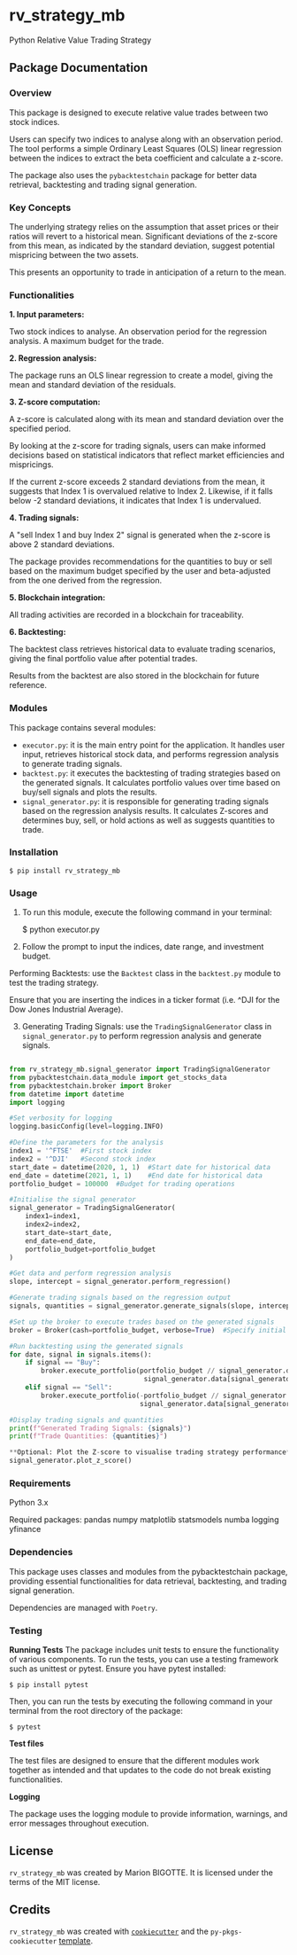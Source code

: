 # rv_strategy_mb

Python Relative Value Trading Strategy

## **Package Documentation**

### **Overview**

This package is designed to execute relative value trades between two stock indices. 

Users can specify two indices to analyse along with an observation period. The tool performs a simple Ordinary Least Squares (OLS) linear regression between the indices to extract the beta coefficient and calculate a z-score.

The package also uses the `pybacktestchain` package for better data retrieval, backtesting and trading signal generation.

### **Key Concepts**

The underlying strategy relies on the assumption that asset prices or their ratios will revert to a historical mean. Significant deviations of the z-score from this mean, as indicated by the standard deviation, suggest potential mispricing between the two assets. 

This presents an opportunity to trade in anticipation of a return to the mean.

### **Functionalities**

**1. Input parameters:**

Two stock indices to analyse.
An observation period for the regression analysis.
A maximum budget for the trade.

**2. Regression analysis:**

The package runs an OLS linear regression to create a model, giving the mean and standard deviation of the residuals.

**3. Z-score computation:**

A z-score is calculated along with its mean and standard deviation over the specified period.

By looking at the z-score for trading signals, users can make informed decisions based on statistical indicators that reflect market efficiencies and mispricings.

If the current z-score exceeds 2 standard deviations from the mean, it suggests that Index 1 is overvalued relative to Index 2. Likewise, if it falls below -2 standard deviations, it indicates that Index 1 is undervalued.

**4. Trading signals:**

A "sell Index 1 and buy Index 2" signal is generated when the z-score is above 2 standard deviations.

The package provides recommendations for the quantities to buy or sell based on the maximum budget specified by the user and beta-adjusted from the one derived from the regression.

**5. Blockchain integration:**

All trading activities are recorded in a blockchain for traceability.

**6. Backtesting:**

The backtest class retrieves historical data to evaluate trading scenarios, giving the final portfolio value after potential trades.

Results from the backtest are also stored in the blockchain for future reference.

### **Modules**
This package contains several modules:

- `executor.py`: it is the main entry point for the application. It handles user input, retrieves historical stock data, and performs regression analysis to generate trading signals.
- `backtest.py`: it executes the backtesting of trading strategies based on the generated signals. It calculates portfolio values over time based on buy/sell signals and plots the results.
- `signal_generator.py`: it is responsible for generating trading signals based on the regression analysis results. It calculates Z-scores and determines buy, sell, or hold actions as well as suggests quantities to trade.


### **Installation**

    $ pip install rv_strategy_mb

### **Usage**

1. To run this module, execute the following command in your terminal:

    $ python executor.py

2. Follow the prompt to input the indices, date range, and investment budget.

Performing Backtests: use the `Backtest` class in the `backtest.py` module to test the trading strategy.

Ensure that you are inserting the indices in a ticker format (i.e. ^DJI for the Dow Jones Industrial Average).

3. Generating Trading Signals: use the `TradingSignalGenerator` class in `signal_generator.py` to perform regression analysis and generate signals.

```python

from rv_strategy_mb.signal_generator import TradingSignalGenerator
from pybacktestchain.data_module import get_stocks_data
from pybacktestchain.broker import Broker
from datetime import datetime
import logging

#Set verbosity for logging
logging.basicConfig(level=logging.INFO)

#Define the parameters for the analysis
index1 = '^FTSE'  #First stock index
index2 = '^DJI'   #Second stock index
start_date = datetime(2020, 1, 1)  #Start date for historical data
end_date = datetime(2021, 1, 1)    #End date for historical data
portfolio_budget = 100000  #Budget for trading operations

#Initialise the signal generator
signal_generator = TradingSignalGenerator(
    index1=index1,
    index2=index2,
    start_date=start_date,
    end_date=end_date,
    portfolio_budget=portfolio_budget
)

#Get data and perform regression analysis
slope, intercept = signal_generator.perform_regression()

#Generate trading signals based on the regression output
signals, quantities = signal_generator.generate_signals(slope, intercept)

#Set up the broker to execute trades based on the generated signals
broker = Broker(cash=portfolio_budget, verbose=True)  #Specify initial cash and enable logging

#Run backtesting using the generated signals
for date, signal in signals.items():
    if signal == "Buy":
        broker.execute_portfolio(portfolio_budget // signal_generator.data[signal_generator.index1 + '_Close'][date], 
                                  signal_generator.data[signal_generator.index1 + '_Close'][date], date)
    elif signal == "Sell":
        broker.execute_portfolio(-portfolio_budget // signal_generator.data[signal_generator.index2 + '_Close'][date], 
                                 signal_generator.data[signal_generator.index2 + '_Close'][date], date)

#Display trading signals and quantities
print(f"Generated Trading Signals: {signals}")
print(f"Trade Quantities: {quantities}")

**Optional: Plot the Z-score to visualise trading strategy performance**
signal_generator.plot_z_score()

```

### **Requirements**

Python 3.x

Required packages:
pandas
numpy
matplotlib
statsmodels
numba
logging
yfinance

### **Dependencies**

This package uses classes and modules from the pybacktestchain package, providing essential functionalities for data retrieval, backtesting, and trading signal generation.

Dependencies are managed with `Poetry`.


### **Testing**

**Running Tests**
The package includes unit tests to ensure the functionality of various components. To run the tests, you can use a testing framework such as unittest or pytest. Ensure you have pytest installed:

    $ pip install pytest

Then, you can run the tests by executing the following command in your terminal from the root directory of the package:

    $ pytest

**Test files**

The test files are designed to ensure that the different modules work together as intended and that updates to the code do not break existing functionalities.

**Logging**

The package uses the logging module to provide information, warnings, and error messages throughout execution.

## License

`rv_strategy_mb` was created by Marion BIGOTTE. It is licensed under the terms of the MIT license.

## Credits

`rv_strategy_mb` was created with [`cookiecutter`](https://cookiecutter.readthedocs.io/en/latest/) and the `py-pkgs-cookiecutter` [template](https://github.com/py-pkgs/py-pkgs-cookiecutter).
